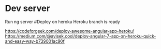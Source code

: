 # Dev server
Run ng server
#Deploy on heroku
Heroku branch is ready

https://codeforgeek.com/deploy-awesome-angular-app-heroku/
https://medium.com/@avisek.cool/deploy-angular-7-app-on-heroku-quick-and-easy-way-b739001ac90f
